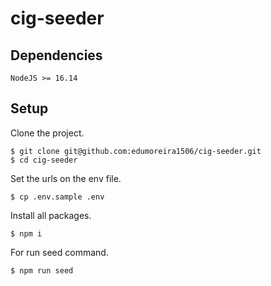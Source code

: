# cig-seeder

## Dependencies

```
NodeJS >= 16.14
```

## Setup

Clone the project.

```console
$ git clone git@github.com:edumoreira1506/cig-seeder.git
$ cd cig-seeder
```

Set the urls on the env file.

```console
$ cp .env.sample .env
```

Install all packages.

```console
$ npm i
```

For run seed command.

```console
$ npm run seed
```
